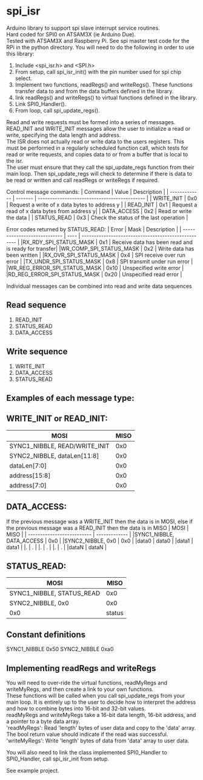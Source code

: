 # spi_isr
Arduino library to support spi slave interrupt service routines.  
Hard coded for SPI0 on ATSAM3X (ie Arduino Due).  
Tested with ATSAM3X and Raspberry Pi. See spi master test code for the RPi in the python directory.
You will need to do the following in order to use this library:
1. Include <spi_isr.h> and <SPI.h> 
2. From setup, call spi_isr_init() with the pin number used for spi chip select.
3. Implement two functions, readRegs() and writeRegs(). These functions transfer data to and from the data buffers defined in the library. 
4. link readRegs() and writeRegs() to virtual functions defined in the library.
5. Link SPI0_Handler().
6. From loop, call spi_update_regs().

Read and write requests must be formed into a series of messages.  
READ_INIT and WRITE_INIT messages allow the user to initialize a read or write, specifying the data length and address.  
The ISR does not actually read or write data to the users registers. This must be performed in a regularly 
scheduled function call, which tests for read or write requests, and copies data to or from a buffer that is
local to the isr.  
The user must ensure that they call the spi_update_regs function from their main loop. 
Then spi_update_regs will check to determine if there is data to be 
read or written and call readRegs or writeRegs if required.

Control message commands:
| Command       |  Value  | Description                                  |
| ------------- | ------- | -------------------------------------------- |
| WRITE_INIT    | 0x0     | Request a write of x data bytes to address y |
| READ_INIT     | 0x1     | Request a read of x data bytes from address y|
| DATA_ACCESS   | 0x2     | Read or write the data                       |
| STATUS_READ   | 0x3     | Check the status of the last operation       |

Error codes returned by STATUS_READ:
|        Error                 | Mask |        Description                                  |
| ---------------------------- | ---- | --------------------------------------------------- |
|RX_RDY_SPI_STATUS_MASK        | 0x1  | Receive data has been read and is ready for transfer|
|WR_COMP_SPI_STATUS_MASK       | 0x2  | Write data has been written                         |
|RX_OVR_SPI_STATUS_MASK        | 0x4  | SPI receive over run error                          | 
|TX_UNDR_SPI_STATUS_MASK       | 0x8  | SPI transmit under run error                        |
|WR_REG_ERROR_SPI_STATUS_MASK  | 0x10 | Unspecified write error                             |
|RD_REG_ERROR_SPI_STATUS_MASK  | 0x20 | Unspecified read error                              |

Individual messages can be combined into read and write data sequences
## Read sequence
1. READ_INIT
2. STATUS_READ
3. DATA_ACCESS
## Write sequence
1. WRITE_INIT
2. DATA_ACCESS
3. STATUS_READ

## Examples of each message type:  
## WRITE_INIT or READ_INIT: 
|           MOSI               |     MISO      |
| ---------------------------- | ------------- |
|SYNC1_NIBBLE, READ/WRITE_INIT | 0x0           |
|SYNC2_NIBBLE, dataLen[11:8]   | 0x0           |
|dataLen[7:0]                  | 0x0           |
|address[15:8]                 | 0x0           |
|address[7:0]                  | 0x0           |

## DATA_ACCESS:
If the previous message was a WRITE_INIT then the data is in MOSI,
else if the previous message was a READ_INIT then the data is in MISO
|           MOSI             |     MISO      |
| -------------------------- | ------------- |
|SYNC1_NIBBLE, DATA_ACCESS   | 0x0           |
|SYNC2_NIBBLE, 0x0           | 0x0           |
|data0                       | data0         |
|data1                       | data1         |
|.                           | .             |
|.                           | .             |
|.                           | .             |
|dataN                       | dataN         |

## STATUS_READ:    
|           MOSI             |     MISO      |
| -------------------------- | ------------- |
|SYNC1_NIBBLE, STATUS_READ   | 0x0           |
|SYNC2_NIBBLE, 0x0           | 0x0           |
|0x0                         | status        |

## Constant definitions
SYNC1_NIBBLE 0x50
SYNC2_NIBBLE 0xa0

## Implementing readRegs and writeRegs
You will need to over-ride the virtual functions, readMyRegs and writeMyRegs, and
then create a link to your own functions.  
These functions will be called when you call spi_update_regs from your main loop.
It is entirely up to the user to decide how to interpret the address and how to combine bytes into
16-bit and 32-bit values.  
readMyRegs and writeMyRegs take a 16-bit data length, 16-bit address, and a pointer to a byte data array.  
'readMyRegs':  Read 'length' bytes of user data and copy to the 'data' array. The bool return
value should indicate if the read was successful.  
'writeMyRegs': Write 'length' bytes of data from 'data' array to user data.

You will also need to link the class implemented SPI0_Handler to SPI0_Handler, call spi_isr_init from
setup.

See example project.
